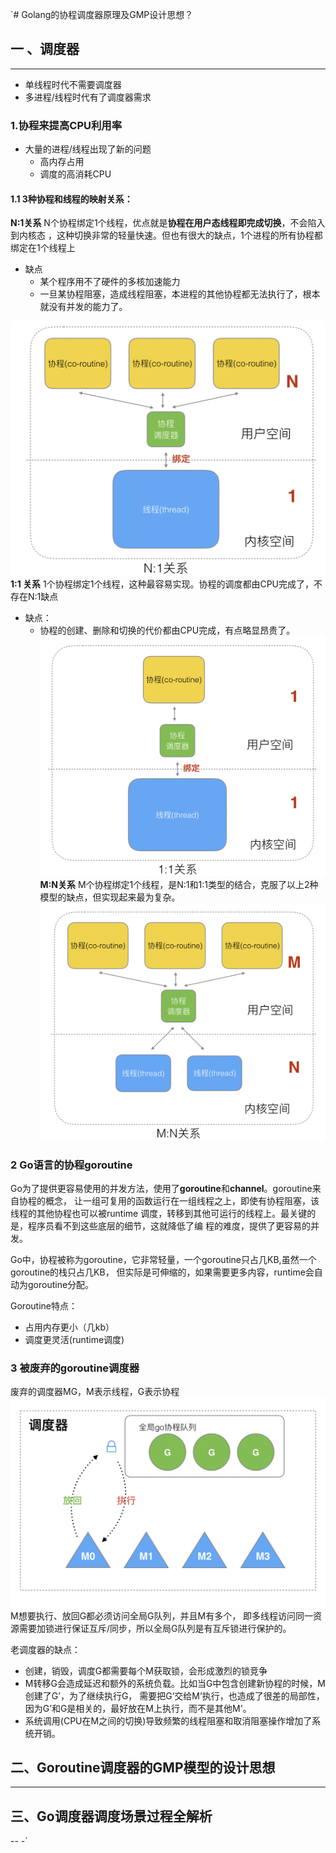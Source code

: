 `# Golang的协程调度器原理及GMP设计思想？

## 一 、调度器
-- -
* 单线程时代不需要调度器
* 多进程/线程时代有了调度器需求
### 1.协程来提高CPU利用率
* 大量的进程/线程出现了新的问题
  * 高内存占用
  *   调度的高消耗CPU
####  1.1 3种协程和线程的映射关系：
**N:1关系**
N个协程绑定1个线程，优点就是**协程在用户态线程即完成切换**，不会陷入到内核态
，这种切换非常的轻量快速。但也有很大的缺点，1个进程的所有协程都绑定在1个线程上
* 缺点 
  * 某个程序用不了硬件的多核加速能力
  * 一旦某协程阻塞，造成线程阻塞，本进程的其他协程都无法执行了，根本就没有并发的能力了。

![](./imgs/10-N-1关系.png)
**1:1 关系**
1个协程绑定1个线程，这种最容易实现。协程的调度都由CPU完成了，不存在N:1缺点
* 缺点：
  * 协程的创建、删除和切换的代价都由CPU完成，有点略显昂贵了。
![](./imgs/11-1-1.png)
**M:N关系**
M个协程绑定1个线程，是N:1和1:1类型的结合，克服了以上2种模型的缺点，但实现起来最为复杂。
![](./imgs/12-m-n.png)

### 2 Go语言的协程goroutine

Go为了提供更容易使用的并发方法，使用了**goroutine**和**channel**。goroutine来自协程的概念，
让一组可复用的函数运行在一组线程之上，即使有协程阻塞，该线程的其他协程也可以被runtime
调度，转移到其他可运行的线程上。最关键的是，程序员看不到这些底层的细节，这就降低了编
程的难度，提供了更容易的并发。

Go中，协程被称为goroutine，它非常轻量，一个goroutine只占几KB,虽然一个goroutine的栈只占几KB，
但实际是可伸缩的，如果需要更多内容，runtime会自动为goroutine分配。

Goroutine特点：

* 占用内存更小（几kb）
* 调度更灵活(runtime调度)


### 3 被废弃的goroutine调度器
废弃的调度器MG，M表示线程，G表示协程
![](./imgs/14-old调度器.png)
M想要执行、放回G都必须访问全局G队列，并且M有多个，
即多线程访问同一资源需要加锁进行保证互斥/同步，所以全局G队列是有互斥锁进行保护的。

老调度器的缺点：
* 创建，销毁，调度G都需要每个M获取锁，会形成激烈的锁竞争
* M转移G会造成延迟和额外的系统负载。比如当G中包含创建新协程的时候，M创建了G’，为了继续执行G，
需要把G’交给M’执行，也造成了很差的局部性，因为G’和G是相关的，最好放在M上执行，而不是其他M'。
* 系统调用(CPU在M之间的切换)导致频繁的线程阻塞和取消阻塞操作增加了系统开销。




## 二、Goroutine调度器的GMP模型的设计思想
- --
## 三、Go调度器调度场景过程全解析
-- -`
